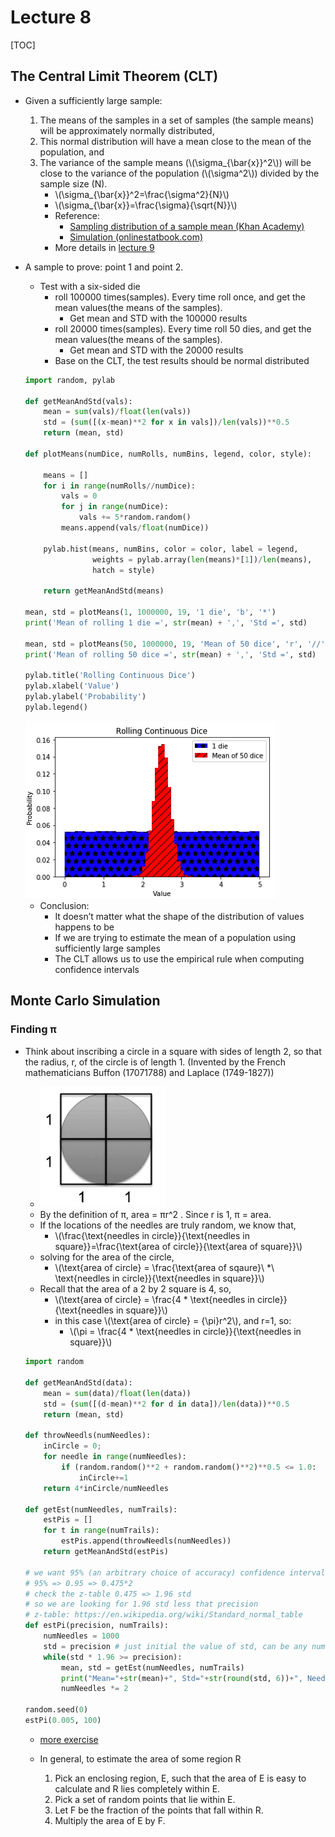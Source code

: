 # Lecture 8

[TOC]

## The Central Limit Theorem (CLT)
* Given a sufficiently large sample:
    1. The means of the samples in a set of samples (the sample means) will be approximately normally distributed,
    2. This normal distribution will have a mean close to the mean of the population, and
    3. The variance of the sample means (\\(\sigma_{\bar{x}}^2\\)) will be close to the variance of the population (\\(\sigma^2\\)) divided by the sample size (N).
        * \\(\sigma_{\bar{x}}^2=\frac{\sigma^2}{N}\\)
        * \\(\sigma_{\bar{x}}=\frac{\sigma}{\sqrt{N}}\\)
        * Reference: 
            * [Sampling distribution of a sample mean (Khan Academy)](https://www.khanacademy.org/math/statistics-probability/sampling-distributions-library/sample-means/v/central-limit-theorem)
            * [Simulation (onlinestatbook.com)](http://onlinestatbook.com/stat_sim/sampling_dist/index.html)
       * More details in [lecture 9](lecture-9.md#standard-error)

* A sample to prove: point 1 and point 2.
    * Test with a six-sided die
        * roll 100000 times(samples). Every time roll once, and get the mean values(the means of the samples). 
            * Get mean and STD with the 100000 results
        * roll 20000 times(samples). Every time roll 50 dies, and get the mean values(the means of the samples). 
            * Get mean and STD with the 20000 results
        * Base on the CLT, the test results should be normal distributed

    ```python
    import random, pylab

    def getMeanAndStd(vals):
        mean = sum(vals)/float(len(vals))
        std = (sum([(x-mean)**2 for x in vals])/len(vals))**0.5
        return (mean, std)
    
    def plotMeans(numDice, numRolls, numBins, legend, color, style):
    
        means = []
        for i in range(numRolls//numDice):
            vals = 0
            for j in range(numDice):
                vals += 5*random.random()
            means.append(vals/float(numDice))
        
        pylab.hist(means, numBins, color = color, label = legend,
                   weights = pylab.array(len(means)*[1])/len(means),
                   hatch = style)
        
        return getMeanAndStd(means)
    
    mean, std = plotMeans(1, 1000000, 19, '1 die', 'b', '*')
    print('Mean of rolling 1 die =', str(mean) + ',', 'Std =', std)
    
    mean, std = plotMeans(50, 1000000, 19, 'Mean of 50 dice', 'r', '//')
    print('Mean of rolling 50 dice =', str(mean) + ',', 'Std =', std)
    
    pylab.title('Rolling Continuous Dice')
    pylab.xlabel('Value')
    pylab.ylabel('Probability')
    pylab.legend()
    ```
    
    <img src='media/15017341787524.jpg' width=400/>
    
    * Conclusion:
        * It doesn’t matter what the shape of the distribution of values happens to be
        * If we are trying to estimate the mean of a population using sufficiently large samples
        * The CLT allows us to use the empirical rule when computing confidence intervals

## Monte Carlo Simulation

### Finding π

* Think about inscribing a circle in a square with sides of length 2, so that the radius, r, of the circle is of length 1. (Invented by the French mathematicians Buffon (17071788) and Laplace (1749-1827))
    * <img src="media/15018156431740.jpg" width=200 />
    * By the definition of π, area = πr^2 . Since r is 1, π = area.
    * If the locations of the needles are truly random, we know that,
        * \\(\frac{\text{needles in circle}}{\text{needles in square}}=\frac{\text{area of circle}}{\text{area of square}}\\)
    * solving for the area of the circle,
       * \\(\text{area of circle} = \frac{\text{area of sqaure}\ *\ \text{needles in circle}}{\text{needles in square}}\\)
    * Recall that the area of a 2 by 2 square is 4, so,
        * \\(\text{area of circle} = \frac{4 * \text{needles in circle}}{\text{needles in square}}\\)
        * in this case \\(\text{area of circle} = {\pi}r^2\\), and r=1, so:
            * \\(\pi = \frac{4 * \text{needles in circle}}{\text{needles in square}}\\)
    
    ```python
    import random

    def getMeanAndStd(data):
        mean = sum(data)/float(len(data))
        std = (sum([(d-mean)**2 for d in data])/len(data))**0.5
        return (mean, std)
    
    def throwNeedls(numNeedles):
        inCircle = 0;
        for needle in range(numNeedles):
            if (random.random()**2 + random.random()**2)**0.5 <= 1.0:
                inCircle+=1
        return 4*inCircle/numNeedles
    
    def getEst(numNeedles, numTrails):
        estPis = []
        for t in range(numTrails):
            estPis.append(throwNeedls(numNeedles))
        return getMeanAndStd(estPis)
    
    # we want 95% (an arbitrary choice of accuracy) confidence interval with +- 0.005 precision
    # 95% => 0.95 => 0.475*2
    # check the z-table 0.475 => 1.96 std
    # so we are looking for 1.96 std less that precision
    # z-table: https://en.wikipedia.org/wiki/Standard_normal_table
    def estPi(precision, numTrails):
        numNeedles = 1000
        std = precision # just initial the value of std, can be any numbers large than precision
        while(std * 1.96 >= precision):
            mean, std = getEst(numNeedles, numTrails)
            print("Mean="+str(mean)+", Std="+str(round(std, 6))+", Needls="+str(numNeedles))
            numNeedles *= 2 
            
    random.seed(0)
    estPi(0.005, 100)
    ```
    
    * [more exercise](https://github.com/erictt/computer-science-learning/blob/master/computational-thinking/unit-3/lecture-8-2.py)
    
    * In general, to estimate the area of some region R

        1. Pick an enclosing region, E, such that the area of E is easy to calculate and R lies completely within E.
        2. Pick a set of random points that lie within E.
        3. Let F be the fraction of the points that fall within R.
        4. Multiply the area of E by F.


